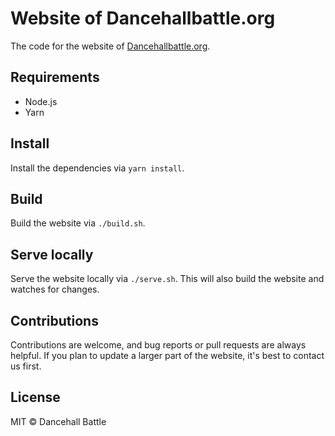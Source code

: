 # Website of Dancehallbattle.org

The code for the website of [Dancehallbattle.org](https://dancehallbattle.org).

## Requirements
- Node.js
- Yarn

## Install
Install the dependencies via `yarn install`.

## Build
Build the website via `./build.sh`.

## Serve locally
Serve the website locally via `./serve.sh`.
This will also build the website and watches for changes.

## Contributions
Contributions are welcome, and bug reports or pull requests are always helpful. 
If you plan to update a larger part of the website, it's best to contact us first.

## License
MIT &copy; Dancehall Battle